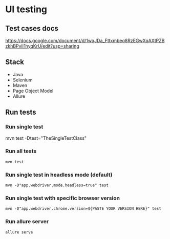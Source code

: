 # UI testing

## Test cases docs
https://docs.google.com/document/d/1wqJDa_Fttxmbeq8RzEGwXqAXtPZBzkhBPvlI1hyqKrU/edit?usp=sharing


## Stack
- Java
- Selenium
- Maven
- Page Object Model
- Allure


## Run tests

### Run single test
mvn test -Dtest="TheSingleTestClass"    

### Run all tests
    mvn test

### Run single test in headless mode (default)
    mvn -D"app.webdriver.mode.headless=true" test

### Run single test with specific browser version
    mvn -D"app.webdriver.chrome.version=${PASTE YOUR VERSION HERE}" test

### Run allure server
    allure serve

